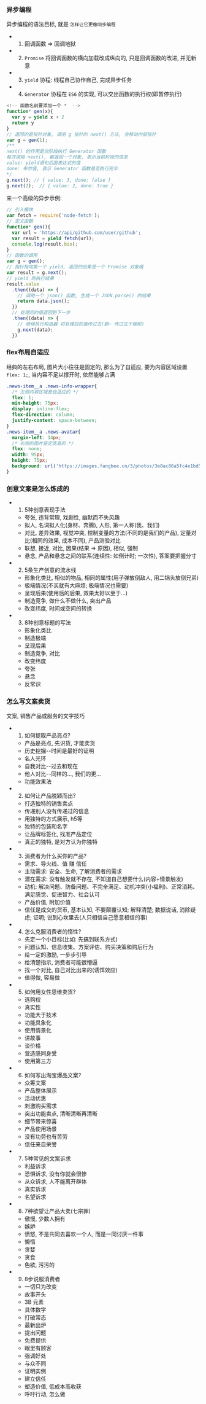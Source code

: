 ### 异步编程
异步编程的语法目标, 就是 `怎样让它更像同步编程`
+ 1. 回调函数 => 回调地狱
+ 2. `Promise` 将回调函数的横向加载改成纵向的, 只是回调函数的改进, 并无新意
+ 3. `yield` 协程: 线程自己协作自己, 完成异步任务
+ 4. `Generator` 协程在 `ES6` 的实现, 可以交出函数的执行权(即暂停执行)
```js
<!-- 函数名前要添加一个 *  -->
function* gen(x){
  var y = yield x + 2
  return y
}
// 返回的是指针对象, 调用 g 指针的 next() 方法, 会移动内部指针
var g = gen(1);
/** 
next() 的作用是分阶段执行 Generator 函数
每次调用 next(), 都返回一个对象, 表示当前阶段的信息
value: yield语句后面表达式的值
done: 布尔值, 表示 Generator 函数是否执行完毕
*/
g.next(); // { value: 3, done: false }
g.next(2);  // { value: 2, done: true }
```
来一个高级的异步示例:
```js
// 引入模块
var fetch = require('node-fetch');
// 定义函数
function* gen(){
  var url = 'https://api/github.com/user/github';
  var result = yield fetch(url);
  console.log(result.bio);
}
// 函数的调用
var g = gen();
// 指针指向第一个 yield, 返回的结果是一个 Promise 对象哦
var result = g.next();
// yield 的执行结果
result.value
  .then((data) => {
    // 调用一个 json() 函数, 生成一个 JSON.parse() 的结果
    return data.json();
  })
  // 处理后的值返回到下一步
  .then((data) => {
    // 继续执行构造器 将处理后的值传过去(额~ 传过去干啥呢)
    g.next(data);
  })
```
### flex布局自适应
经典的左右布局, 图片大小往往是固定的, 那么为了自适应, 要为内容区域设置 `flex: 1;`, 当内容不足以撑开时, 依然能够占满
```css
.news-item__a .news-info-wrapper{
  /* 左侧内容区域是自适应的 */
  flex: 1;
  min-height: 75px;
  display: inline-flex;
  flex-direction: column;
  justify-content: space-between;
}
.news-item__a .news-avatar{
  margin-left: 14px;
  /* 右侧的图片是定宽高的 */
  flex: none;
  width: 95px;
  height: 75px;
  background: url('https://images.fangbee.cn/3/photos/3e8ac86a5fc4e1bd5c8dddb2c15458dcfilepng') center no-repeat/cover;
}
```
### 创意文案是怎么炼成的
+ 1. 5种创意表现手法
  - 夸张, 违背常理, 戏剧性, 幽默而不失风趣
  - 拟人, 名词拟人化(身材、奔腾), 人形, 第一人称(我、我们)
  - 对比, 差异效果, 视觉冲突, 控制变量的方法(不同的是我们的产品), 定量对比(相同的效果, 成本不同), 产品测验对比
  - 联想, 接近, 对比, 因果(结果 => 原因), 相似, 强制
  - 悬念, 产品和悬念之间的联系(连续性: 如倒计时; 一次性), 答案要把握分寸
+ 2. 5条生产创意的流水线
  - 形象化类比, 相似的物品, 相同的属性(用子弹放倒敌人, 用二锅头放倒兄弟)
  - 极端情况(不买就有大麻烦; 极端情况也需要)
  - 呈现后果(使用后的后果, 效果太好以至于...)
  - 制造竞争, 做什么不做什么, 突出产品
  - 改变纬度, 时间或空间的转换
+ 3. 8种创意标题的写法
  - 形象化类比
  - 制造极端
  - 呈现后果
  - 制造竞争, 对比
  - 改变纬度
  - 夸张
  - 悬念
  - 反常识
### 怎么写文案卖货
文案, 销售产品或服务的文字技巧
+ 1. 如何提取产品亮点?
  - 产品是亮点, 先识货, 才能卖货
  - 历史挖掘--时间是最好的证明
  - 名人光环
  - 自我对比--过去和现在
  - 他人对比--同样的..., 我们的更...
  - 功能效果法
+ 2. 如何让产品脱颖而出?
  - 打造独特的销售卖点
  - 传递别人没有传递过的信息
  - 用独特的方式展示, h5等
  - 独特的包装和名字
  - 让品牌标签化, 找准产品定位
  - 真正的独特, 是对方认为你独特
+ 3. 消费者为什么买你的产品?
  - 需求、导火线、值 赚 信任
  - 主动需求: 安全、生命, 了解消费者的需求
  - 潜在需求: 没有触发就不存在, 不知道自己想要什么(内容+情景触发)
  - 动机: 解决问题、防备问题、不完全满足、动机冲突(小福利)、正常消耗、满足感觉、促进智力、社会认可
  - 产品价值, 附加价值
  - 信任是成交的货币, 基本认知, 不要颠覆认知; 解释清楚; 数据说话, 消除疑虑; 证明; 说到心坎里去(人只相信自己愿意相信的事)
+ 4. 怎么克服消费者的惰性?
  - 先定一个小目标(比如: 先搞到联系方式)
  - 问题认知、信息收集、方案评估、购买决策和购后行为
  - 给一定的激励, 一步步引导
  - 给清楚指示, 消费者可能很懵逼
  - 找一个对比, 自己对比出来的(诱饵效应)
  - 值得做, 容易做
+ 5. 如何用女性思维卖货?
  - 选购权
  - 真实性
  - 功能大于技术
  - 功能具象化
  - 使用情景化
  - 讲故事
  - 谈价格
  - 营造感同身受
  - 使用第三方
+ 6. 如何写出淘宝爆品文案?
  - 众筹文案
  - 产品整体展示
  - 活动优惠
  - 刺激购买需求
  - 突出功能卖点, 清晰清晰再清晰
  - 细节带来惊喜
  - 产品使用场景
  - 没有功劳也有苦劳
  - 信任来自荣誉
+ 7. 5种常见的文案诉求
  - 利益诉求
  - 恐惧诉求, 没有你就会很惨
  - 从众诉求, 人不能离开群体
  - 真实诉求
  - 名望诉求
+ 8. 7种欲望让产品大卖(七宗罪)
  - 傲慢, 少数人拥有
  - 嫉妒
  - 愤怒, 不是共同去喜欢一个人, 而是一同讨厌一件事
  - 懒惰
  - 贪婪
  - 贪食
  - 色欲, 污污的
+ 9. 8步说服消费者
  - 一切只为改变
  - 故事开头
  - 3B 元素
  - 具体数字
  - 打破常态
  - 最新出炉
  - 提出问题
  - 免费提供
  - 眼里有顾客
  - 强调好处
  - 与众不同
  - 证明实例
  - 建立信任
  - 塑造价值, 低成本高收获
  - 呼吁行动, 怎么做